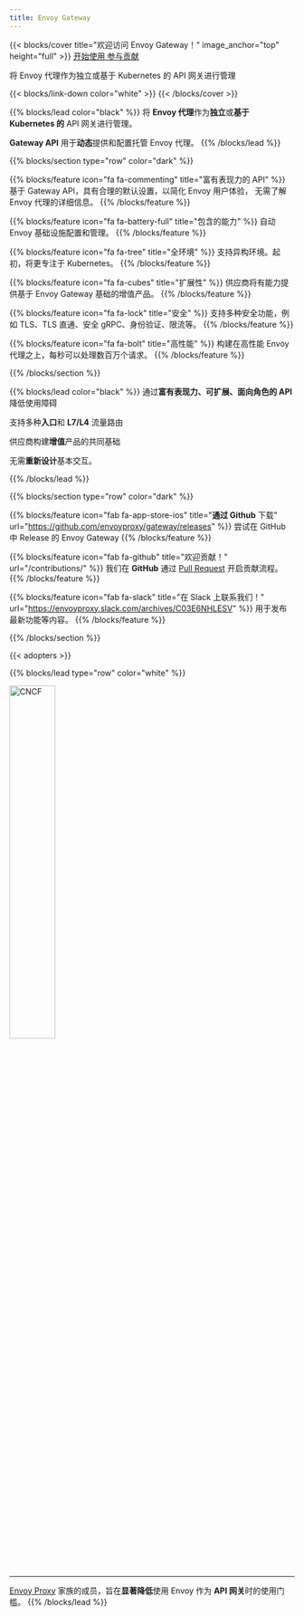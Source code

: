 ```yaml
---
title: Envoy Gateway
---
```


{{< blocks/cover title="欢迎访问 Envoy Gateway！" image_anchor="top" height="full" >}}
<a class="btn btn-lg btn-primary me-3 mb-4" href="/v1.0.2">
  开始使用 <i class="fas fa-arrow-alt-circle-right ms-2"></i>
</a>
<a class="btn btn-lg btn-secondary me-3 mb-4" href="/contributions">
  参与贡献 <i class="fa fa-heartbeat ms-2 "></i>
</a>
<p class="lead mt-5">将 Envoy 代理作为独立或基于 Kubernetes 的 API 网关进行管理</p>
{{< blocks/link-down color="white" >}}
{{< /blocks/cover >}}

{{% blocks/lead color="black" %}}
将 **Envoy 代理**作为**独立**或**基于 Kubernetes 的** API 网关进行管理。

**Gateway API** 用于**动态**提供和配置托管 Envoy 代理。
{{% /blocks/lead %}}

{{% blocks/section type="row" color="dark" %}}

{{% blocks/feature icon="fa fa-commenting" title="富有表现力的 API" %}}
基于 Gateway API，具有合理的默认设置，以简化 Envoy 用户体验，
无需了解 Envoy 代理的详细信息。
{{% /blocks/feature %}}

{{% blocks/feature icon="fa fa-battery-full" title="包含的能力" %}}
自动 Envoy 基础设施配置和管理。
{{% /blocks/feature %}}

{{% blocks/feature icon="fa fa-tree" title="全环境" %}}
支持异构环境。起初，将更专注于 Kubernetes。
{{% /blocks/feature %}}

{{% blocks/feature icon="fa fa-cubes" title="扩展性" %}}
供应商将有能力提供基于 Envoy Gateway 基础的增值产品。
{{% /blocks/feature %}}

{{% blocks/feature icon="fa fa-lock" title="安全" %}}
支持多种安全功能，例如 TLS、TLS 直通、安全 gRPC、身份验证、限流等。
{{% /blocks/feature %}}

{{% blocks/feature icon="fa fa-bolt" title="高性能" %}}
构建在高性能 Envoy 代理之上，每秒可以处理数百万个请求。
{{% /blocks/feature %}}

{{% /blocks/section %}}

{{% blocks/lead color="black" %}}
通过**富有表现力、可扩展、面向角色的 API** 降低使用障碍

支持多种**入口**和 **L7/L4** 流量路由

供应商构建**增值**产品的共同基础

无需**重新设计**基本交互。

{{% /blocks/lead %}}

{{% blocks/section type="row" color="dark" %}}

{{% blocks/feature icon="fab fa-app-store-ios" title="**通过 Github** 下载" url="https://github.com/envoyproxy/gateway/releases" %}}
尝试在 GitHub 中 Release 的 Envoy Gateway
{{% /blocks/feature %}}

{{% blocks/feature icon="fab fa-github" title="欢迎贡献！"
    url="/contributions/" %}}
我们在 **GitHub** 通过 [Pull Request](https://github.com/envoyproxy/gateway/pulls) 开启贡献流程。
{{% /blocks/feature %}}

{{% blocks/feature icon="fab fa-slack" title="在 Slack 上联系我们！"
    url="https://envoyproxy.slack.com/archives/C03E6NHLESV" %}}
用于发布最新功能等内容。
{{% /blocks/feature %}}

{{% /blocks/section %}}

{{< adopters >}}

{{% blocks/lead type="row" color="white" %}}

<img src="/img/cncf.svg" alt="CNCF" width="40%">

---
[Envoy Proxy](https://www.envoyproxy.io/)
家族的成员，旨在**显著降低**使用 Envoy 作为 **API 网关**时的使用门槛。
{{% /blocks/lead %}}
